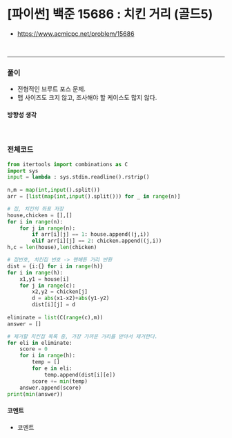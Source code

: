 # **\[파이썬\] 백준 15686 : 치킨 거리 (골드5)**
* https://www.acmicpc.net/problem/15686
<br>

---

### **풀이**
* 전형적인 브루트 포스 문제.
* 맵 사이즈도 크지 않고, 조사해야 할 케이스도 많지 않다.

#### **방향성 생각**

<br>


### **전체코드**
```python
from itertools import combinations as C
import sys
input = lambda : sys.stdin.readline().rstrip()
 
n,m = map(int,input().split())
arr = [list(map(int,input().split())) for _ in range(n)]

# 집, 치킨의 좌표 저장
house,chicken = [],[]
for i in range(n):
    for j in range(n):
        if arr[i][j] == 1: house.append((j,i))
        elif arr[i][j] == 2: chicken.append((j,i))
h,c = len(house),len(chicken)

# 집번호, 치킨집 번호 -> 맨해튼 거리 반환
dist = {i:{} for i in range(h)}
for i in range(h):
    x1,y1 = house[i]
    for j in range(c):
        x2,y2 = chicken[j]
        d = abs(x1-x2)+abs(y1-y2)
        dist[i][j] = d
 
eliminate = list(C(range(c),m))
answer = []

# 제거할 치킨집 목록 중, 가장 가까운 거리를 받아서 제거한다.
for eli in eliminate:
    score = 0
    for i in range(h):
        temp = []
        for e in eli:
            temp.append(dist[i][e])
        score += min(temp)
    answer.append(score)
print(min(answer))
```

#### **코멘트**

* 코멘트